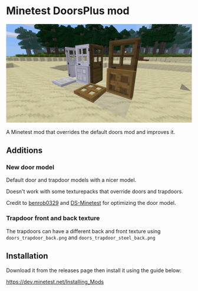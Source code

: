# Minetest DoorsPlus mod

![IMG](https://raw.githubusercontent.com/An0n3m0us/doorsplus/master/.doors.gif)

A Minetest mod that overrides the default doors mod and improves it.

## Additions

### New door model

Default door and trapdoor models with a nicer model.

Doesn't work with some texturepacks that override doors and trapdoors.

Credit to [benrob0329](https://github.com/benrob0329) and [DS-Minetest](https://github.com/DS-Minetest) for optimizing the door model.

### Trapdoor front and back texture

The trapdoors can have a different back and front texture using `doors_trapdoor_back.png` and `doors_trapdoor_steel_back.png`

## Installation

Download it from the releases page then install it using the guide below:

https://dev.minetest.net/Installing_Mods
